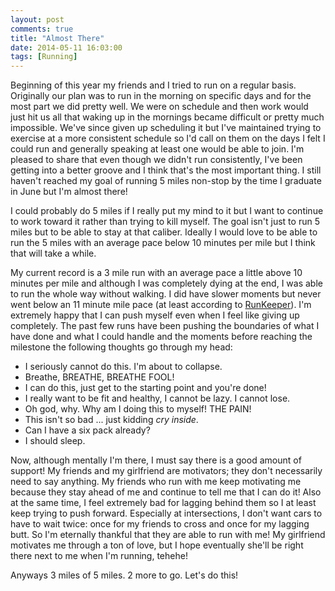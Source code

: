 ```yaml
---
layout: post
comments: true
title: "Almost There"
date: 2014-05-11 16:03:00
tags: [Running]
---
```


Beginning of this year my friends and I tried to run on a regular basis.
Originally our plan was to run in the morning on specific days and for the most
part we did pretty well. We were on schedule and then work would just hit us
all that waking up in the mornings became difficult or pretty much impossible.
We've since given up scheduling it but I've maintained trying to exercise at
a more consistent schedule so I'd call on them on the days I felt I could run
and generally speaking at least one would be able to join. I'm pleased to share
that even though we didn't run consistently, I've been getting into a better
groove and I think that's the most important thing. I still haven't reached
my goal of running 5 miles non-stop by the time I graduate in June but I'm
almost there!

<!--more-->

I could probably do 5 miles if I really put my mind to it but I want to continue
to work toward it rather than trying to kill myself. The goal isn't just to
run 5 miles but to be able to stay at that caliber. Ideally I would love to be
able to run the 5 miles with an average pace below 10 minutes per mile but I
think that will take a while.

My current record is a 3 mile run with an average pace a little above 10 minutes
per mile and although I was completely dying at the end, I was able to run the
whole way without walking. I did have slower moments but never went below an
11 minute mile pace (at least according to [RunKeeper][1]). I'm extremely happy
that I can push myself even when I feel like giving up completely. The past
few runs have been pushing the boundaries of what I have done and what I could
handle and the moments before reaching the milestone the following thoughts go
through my head:

* I seriously cannot do this. I'm about to collapse.
* Breathe, BREATHE, BREATHE FOOL!
* I can do this, just get to the starting point and you're done!
* I really want to be fit and healthy, I cannot be lazy. I cannot lose.
* Oh god, why. Why am I doing this to myself! THE PAIN!
* This isn't so bad ... just kidding *cry inside*.
* Can I have a six pack already?
* I should sleep.

Now, although mentally I'm there, I must say there is a good amount of support!
My friends and my girlfriend are motivators; they don't necessarily need to say
anything. My friends who run with me keep motivating me because they stay ahead
of me and continue to tell me that I can do it! Also at the same time, I feel
extremely bad for lagging behind them so I at least keep trying to push forward.
Especially at intersections, I don't want cars to have to wait twice: once for
my friends to cross and once for my lagging butt. So I'm eternally thankful that
they are able to run with me! My girlfriend motivates me through a ton of love,
but I hope eventually she'll be right there next to me when I'm running, tehehe!

Anyways 3 miles of 5 miles. 2 more to go. Let's do this!

[1]: http://runkeeper.com/
